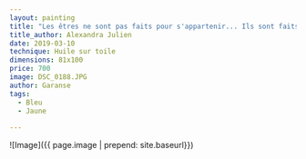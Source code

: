 ```yaml
---
layout: painting
title: "Les êtres ne sont pas faits pour s'appartenir... Ils sont faits pour être libres, ensemble."               
title_author: Alexandra Julien   
date: 2019-03-10
technique: Huile sur toile
dimensions: 81x100
price: 700
image: DSC_0188.JPG 
author: Garanse
tags:
  - Bleu
  - Jaune
  
---
```

![Image]({{ page.image | prepend: site.baseurl}})